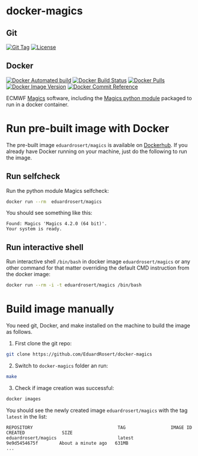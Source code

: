 # docker-magics

## Git
[![Git Tag](https://img.shields.io/github/v/tag/eduardrosert/docker-magics)](https://github.com/eduardrosert/docker-magics/releases)
[![License](https://img.shields.io/github/license/eduardrosert/docker-magics)](https://github.com/eduardrosert/docker-magics)
## Docker
[![Docker Automated build](https://img.shields.io/docker/cloud/automated/eduardrosert/magics.svg)](https://hub.docker.com/r/eduardrosert/magics)
[![Docker Build Status](https://img.shields.io/docker/cloud/build/eduardrosert/magics.svg)](https://hub.docker.com/r/eduardrosert/magics)
[![Docker Pulls](https://img.shields.io/docker/pulls/eduardrosert/magics)](https://hub.docker.com/r/eduardrosert/magics)
[![Docker Image Version](https://images.microbadger.com/badges/version/eduardrosert/magics.svg)](https://microbadger.com/images/eduardrosert/magics "Get your own version badge on microbadger.com")
[![Docker Commit Reference](https://images.microbadger.com/badges/commit/eduardrosert/magics.svg)](https://microbadger.com/images/microscaling/microscaling "Get your own commit badge on microbadger.com")

ECMWF [Magics](https://github.com/ecmwf/magics) software, including the [Magics python module](https://pypi.org/project/Magics/) packaged to run in a docker container.

# Run pre-built image with Docker
The pre-built image ``eduardrosert/magics`` is available on [Dockerhub](https://hub.docker.com/r/eduardrosert/magics). If you already have Docker running on your machine, just do the following to run the image.

## Run selfcheck
Run the python module Magics selfcheck:
```bash
docker run --rm  eduardrosert/magics
```
You should see something like this:
```
Found: Magics 'Magics 4.2.0 (64 bit)'.
Your system is ready.
```

## Run interactive shell
Run interactive shell ``/bin/bash`` in docker image ``eduardrosert/magics`` or any other command for that matter overriding the default CMD instruction from the docker image:
```bash
docker run --rm -i -t eduardrosert/magics /bin/bash
```

# Build image manually
You need git, Docker, and make installed on the machine to build the image as follows. 

1. First clone the git repo:
```bash
git clone https://github.com/EduardRosert/docker-magics
```
2. Switch to ``docker-magics`` folder an run:
```bash
make
```
3. Check if image creation was successful:
```bash
docker images
```
You should see the newly created image ``eduardrosert/magics`` with the tag ``latest`` in the list:
```
REPOSITORY                                TAG                 IMAGE ID            CREATED              SIZE
eduardrosert/magics                       latest              9e9d5454675f        About a minute ago   631MB
...
```
